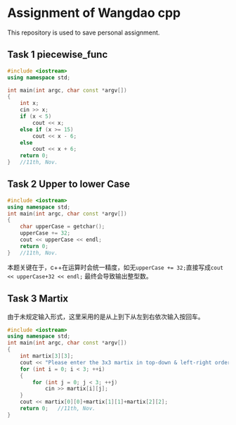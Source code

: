 # Assignment of Wangdao cpp

This repository is used to save personal assignment.

## Task 1 piecewise_func

```cpp
#include <iostream>
using namespace std;

int main(int argc, char const *argv[])
{
    int x;
    cin >> x;
    if (x < 5)
        cout << x;
    else if (x >= 15)
        cout << x - 6;
    else
        cout << x + 6;
    return 0;
}   //11th, Nov.
```

## Task 2 Upper to lower Case

```cpp
#include <iostream>
using namespace std;
int main(int argc, char const *argv[])
{
    char upperCase = getchar();
    upperCase += 32;
    cout << upperCase << endl;
    return 0;
}   //11th, Nov.
```
本题关键在于，c++在运算时会统一精度，如无`upperCase += 32;`直接写成`cout << upperCase+32 << endl;`
最终会导致输出整型数。

## Task 3 Martix

由于未规定输入形式，这里采用的是从上到下从左到右依次输入按回车。

```cpp
#include <iostream>
using namespace std;
int main(int argc, char const *argv[])
{
    int martix[3][3];
    cout << "Please enter the 3x3 martix in top-down & left-right order:\n";
    for (int i = 0; i < 3; ++i)
    {
        for (int j = 0; j < 3; ++j)
            cin >> martix[i][j];
    }
    cout << martix[0][0]+martix[1][1]+martix[2][2];
    return 0;   //11th, Nov.
}
```